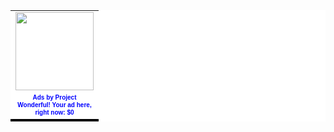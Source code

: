 <center>
<div> <!-- class="right_box" -->
	<!-- Beginning of Project Wonderful ad code: -->
	<!-- Ad box ID: 26414 -->
	<script type="text/javascript">
	<!--
	var d=document;
	d.projectwonderful_adbox_id = "26414";
	d.projectwonderful_adbox_type = "4";
	d.projectwonderful_foreground_color = "";
	d.projectwonderful_background_color = "";
	//-->
	</script>
	<script type="text/javascript" src="http://www.projectwonderful.com/ad_display.js"></script>
	<noscript><map name="admap26414" id="admap26414"><area href="http://www.projectwonderful.com/out_nojs.php?r=0&amp;c=0&amp;id=26414&amp;type=4" shape="rect" coords="0,0,125,125" title="" alt="" target="_blank" /></map>
	<table cellpadding="0" border="0" cellspacing="0" width="125" bgcolor="#ffffff"><tr><td><img src="http://www.projectwonderful.com/nojs.php?id=26414&amp;type=4" width="125" height="125" usemap="#admap26414" border="0" alt="" /></td></tr><tr><td bgcolor="#ffffff" colspan="1"><center><a style="font-size:10px;color:#0000ff;text-decoration:none;line-height:1.2;font-weight:bold;font-family:Tahoma, verdana,arial,helvetica,sans-serif;text-transform: none;letter-spacing:normal;text-shadow:none;white-space:normal;word-spacing:normal;" href="http://www.projectwonderful.com/advertisehere.php?id=26414&amp;type=4" target="_blank">Ads by Project Wonderful!  Your ad here, right now: $0</a></center></td></tr><tr><td colspan=1 valign="top" width=125 bgcolor="#000000" style="height:3px;font-size:1px;padding:0px;max-height:3px;"></td></tr></table>
	</noscript>
	<!-- End of Project Wonderful ad code. -->
</div>
</center>